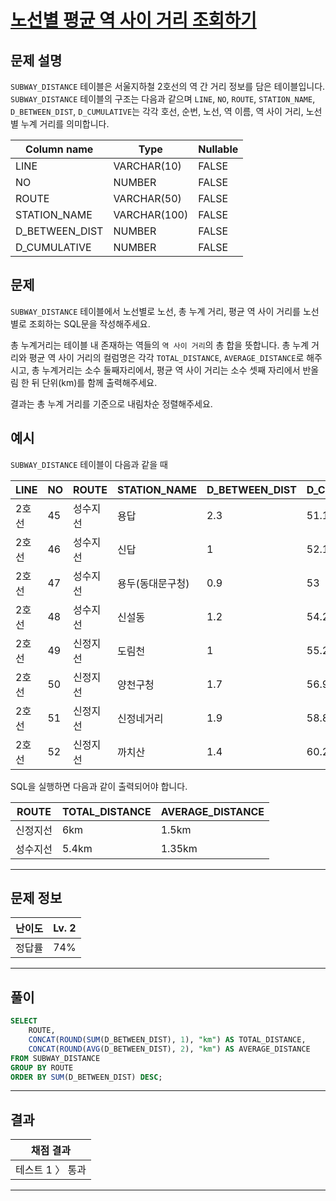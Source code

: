 # [노선별 평균 역 사이 거리 조회하기](https://school.programmers.co.kr/learn/courses/30/lessons/284531)

## 문제 설명

`SUBWAY_DISTANCE` 테이블은 서울지하철 2호선의 역 간 거리 정보를 담은 테이블입니다. `SUBWAY_DISTANCE` 테이블의 구조는 다음과 같으며 `LINE`, `NO`, `ROUTE`, `STATION_NAME`, `D_BETWEEN_DIST`, `D_CUMULATIVE`는 각각 호선, 순번, 노선, 역 이름, 역 사이 거리, 노선별 누계 거리를 의미합니다.

| Column name    | Type         | Nullable |
| -------------- | ------------ | -------- |
| LINE           | VARCHAR(10)  | FALSE    |
| NO             | NUMBER       | FALSE    |
| ROUTE          | VARCHAR(50)  | FALSE    |
| STATION_NAME   | VARCHAR(100) | FALSE    |
| D_BETWEEN_DIST | NUMBER       | FALSE    |
| D_CUMULATIVE   | NUMBER       | FALSE    |

## 문제

`SUBWAY_DISTANCE` 테이블에서 노선별로 노선, 총 누계 거리, 평균 역 사이 거리를 노선별로 조회하는 SQL문을 작성해주세요.

총 누계거리는 테이블 내 존재하는 역들의 `역 사이 거리`의 총 합을 뜻합니다. 총 누계 거리와 평균 역 사이 거리의 컬럼명은 각각 `TOTAL_DISTANCE`, `AVERAGE_DISTANCE`로 해주시고, 총 누계거리는 소수 둘째자리에서, 평균 역 사이 거리는 소수 셋째 자리에서 반올림 한 뒤 단위(km)를 함께 출력해주세요.

결과는 총 누계 거리를 기준으로 내림차순 정렬해주세요.

## 예시

`SUBWAY_DISTANCE` 테이블이 다음과 같을 때

| LINE  | NO  | ROUTE    | STATION_NAME     | D_BETWEEN_DIST | D_CUMULATIVE |
| ----- | --- | -------- | ---------------- | -------------- | ------------ |
| 2호선 | 45  | 성수지선 | 용답             | 2.3            | 51.1         |
| 2호선 | 46  | 성수지선 | 신답             | 1              | 52.1         |
| 2호선 | 47  | 성수지선 | 용두(동대문구청) | 0.9            | 53           |
| 2호선 | 48  | 성수지선 | 신설동           | 1.2            | 54.2         |
| 2호선 | 49  | 신정지선 | 도림천           | 1              | 55.2         |
| 2호선 | 50  | 신정지선 | 양천구청         | 1.7            | 56.9         |
| 2호선 | 51  | 신정지선 | 신정네거리       | 1.9            | 58.8         |
| 2호선 | 52  | 신정지선 | 까치산           | 1.4            | 60.2         |

SQL을 실행하면 다음과 같이 출력되어야 합니다.

| ROUTE    | TOTAL_DISTANCE | AVERAGE_DISTANCE |
| -------- | -------------- | ---------------- |
| 신정지선 | 6km            | 1.5km            |
| 성수지선 | 5.4km          | 1.35km           |

---

## 문제 정보

| 난이도 | Lv. 2 |
| ------ | ----- |
| 정답률 | 74%   |

---

## 풀이

```SQL
SELECT
    ROUTE,
    CONCAT(ROUND(SUM(D_BETWEEN_DIST), 1), "km") AS TOTAL_DISTANCE,
    CONCAT(ROUND(AVG(D_BETWEEN_DIST), 2), "km") AS AVERAGE_DISTANCE
FROM SUBWAY_DISTANCE
GROUP BY ROUTE
ORDER BY SUM(D_BETWEEN_DIST) DESC;
```

---

## 결과

| 채점 결과        |
| ---------------- |
| 테스트 1 〉 통과 |

---
